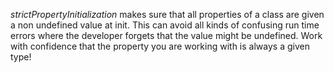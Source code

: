 *strictPropertyInitialization* makes sure that all properties of a class are given a non undefined value at init. This can avoid all kinds of confusing run time errors where the developer forgets that the value might be undefined. Work with confidence that the property you are working with is always a given type!
